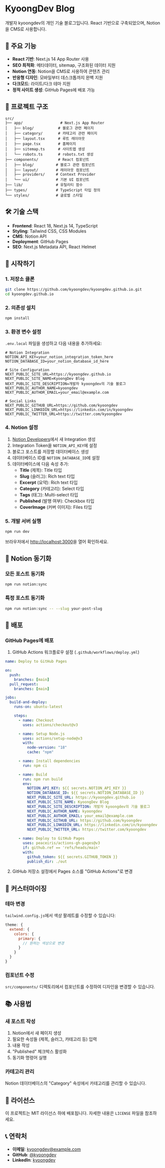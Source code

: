 # KyoongDev Blog

개발자 kyoongdev의 개인 기술 블로그입니다. React 기반으로 구축되었으며, Notion을 CMS로 사용합니다.

## 🚀 주요 기능

- **React 기반**: Next.js 14 App Router 사용
- **SEO 최적화**: 메타데이터, sitemap, 구조화된 데이터 지원
- **Notion 연동**: Notion을 CMS로 사용하여 콘텐츠 관리
- **반응형 디자인**: 모바일부터 데스크톱까지 완벽 지원
- **다크모드**: 라이트/다크 테마 지원
- **정적 사이트 생성**: GitHub Pages에 배포 가능

## 📁 프로젝트 구조

```
src/
├── app/                 # Next.js App Router
│   ├── blog/           # 블로그 관련 페이지
│   ├── category/       # 카테고리 관련 페이지
│   ├── layout.tsx      # 루트 레이아웃
│   ├── page.tsx        # 홈페이지
│   ├── sitemap.ts      # 사이트맵 생성
│   └── robots.ts       # robots.txt 생성
├── components/         # React 컴포넌트
│   ├── blog/          # 블로그 관련 컴포넌트
│   ├── layout/        # 레이아웃 컴포넌트
│   ├── providers/     # Context Provider
│   └── ui/            # 기본 UI 컴포넌트
├── lib/               # 유틸리티 함수
├── types/             # TypeScript 타입 정의
└── styles/            # 글로벌 스타일
```

## 🛠️ 기술 스택

- **Frontend**: React 18, Next.js 14, TypeScript
- **Styling**: Tailwind CSS, CSS Modules
- **CMS**: Notion API
- **Deployment**: GitHub Pages
- **SEO**: Next.js Metadata API, React Helmet

## 🚀 시작하기

### 1. 저장소 클론

```bash
git clone https://github.com/kyoongdev/kyoongdev.github.io.git
cd kyoongdev.github.io
```

### 2. 의존성 설치

```bash
npm install
```

### 3. 환경 변수 설정

`.env.local` 파일을 생성하고 다음 내용을 추가하세요:

```env
# Notion Integration
NOTION_API_KEY=your_notion_integration_token_here
NOTION_DATABASE_ID=your_notion_database_id_here

# Site Configuration
NEXT_PUBLIC_SITE_URL=https://kyoongdev.github.io
NEXT_PUBLIC_SITE_NAME=KyoongDev Blog
NEXT_PUBLIC_SITE_DESCRIPTION=개발자 kyoongdev의 기술 블로그
NEXT_PUBLIC_AUTHOR_NAME=kyoongdev
NEXT_PUBLIC_AUTHOR_EMAIL=your_email@example.com

# Social Links
NEXT_PUBLIC_GITHUB_URL=https://github.com/kyoongdev
NEXT_PUBLIC_LINKEDIN_URL=https://linkedin.com/in/kyoongdev
NEXT_PUBLIC_TWITTER_URL=https://twitter.com/kyoongdev
```

### 4. Notion 설정

1. [Notion Developers](https://developers.notion.com/)에서 새 Integration 생성
2. Integration Token을 `NOTION_API_KEY`에 설정
3. 블로그 포스트를 저장할 데이터베이스 생성
4. 데이터베이스 ID를 `NOTION_DATABASE_ID`에 설정
5. 데이터베이스에 다음 속성 추가:
   - **Title** (제목): Title 타입
   - **Slug** (슬러그): Rich text 타입
   - **Excerpt** (요약): Rich text 타입
   - **Category** (카테고리): Select 타입
   - **Tags** (태그): Multi-select 타입
   - **Published** (발행 여부): Checkbox 타입
   - **CoverImage** (커버 이미지): Files 타입

### 5. 개발 서버 실행

```bash
npm run dev
```

브라우저에서 [http://localhost:3000](http://localhost:3000)을 열어 확인하세요.

## 📝 Notion 동기화

### 모든 포스트 동기화

```bash
npm run notion:sync
```

### 특정 포스트 동기화

```bash
npm run notion:sync -- --slug your-post-slug
```

## 🚀 배포

### GitHub Pages에 배포

1. GitHub Actions 워크플로우 설정 (`.github/workflows/deploy.yml`)

```yaml
name: Deploy to GitHub Pages

on:
  push:
    branches: [main]
  pull_request:
    branches: [main]

jobs:
  build-and-deploy:
    runs-on: ubuntu-latest

    steps:
      - name: Checkout
        uses: actions/checkout@v3

      - name: Setup Node.js
        uses: actions/setup-node@v3
        with:
          node-version: "18"
          cache: "npm"

      - name: Install dependencies
        run: npm ci

      - name: Build
        run: npm run build
        env:
          NOTION_API_KEY: ${{ secrets.NOTION_API_KEY }}
          NOTION_DATABASE_ID: ${{ secrets.NOTION_DATABASE_ID }}
          NEXT_PUBLIC_SITE_URL: https://kyoongdev.github.io
          NEXT_PUBLIC_SITE_NAME: KyoongDev Blog
          NEXT_PUBLIC_SITE_DESCRIPTION: 개발자 kyoongdev의 기술 블로그
          NEXT_PUBLIC_AUTHOR_NAME: kyoongdev
          NEXT_PUBLIC_AUTHOR_EMAIL: your_email@example.com
          NEXT_PUBLIC_GITHUB_URL: https://github.com/kyoongdev
          NEXT_PUBLIC_LINKEDIN_URL: https://linkedin.com/in/kyoongdev
          NEXT_PUBLIC_TWITTER_URL: https://twitter.com/kyoongdev

      - name: Deploy to GitHub Pages
        uses: peaceiris/actions-gh-pages@v3
        if: github.ref == 'refs/heads/main'
        with:
          github_token: ${{ secrets.GITHUB_TOKEN }}
          publish_dir: ./out
```

2. GitHub 저장소 설정에서 Pages 소스를 "GitHub Actions"로 변경

## 🎨 커스터마이징

### 테마 변경

`tailwind.config.js`에서 색상 팔레트를 수정할 수 있습니다:

```javascript
theme: {
  extend: {
    colors: {
      primary: {
        // 원하는 색상으로 변경
      }
    }
  }
}
```

### 컴포넌트 수정

`src/components/` 디렉토리에서 컴포넌트를 수정하여 디자인을 변경할 수 있습니다.

## 📚 사용법

### 새 포스트 작성

1. Notion에서 새 페이지 생성
2. 필요한 속성들 (제목, 슬러그, 카테고리 등) 입력
3. 내용 작성
4. "Published" 체크박스 활성화
5. 동기화 명령어 실행

### 카테고리 관리

Notion 데이터베이스의 "Category" 속성에서 카테고리를 관리할 수 있습니다.

## 📄 라이선스

이 프로젝트는 MIT 라이선스 하에 배포됩니다. 자세한 내용은 `LICENSE` 파일을 참조하세요.

## 📞 연락처

- **이메일**: kyoongdev@example.com
- **GitHub**: [@kyoongdev](https://github.com/kyoongdev)
- **LinkedIn**: [kyoongdev](https://www.linkedin.com/in/yongjun-park-614280262/)
